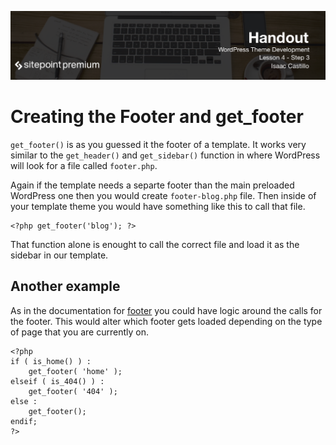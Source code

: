 ![](headings/4.3.png)

# Creating the Footer and get_footer

`get_footer()` is as you guessed it the footer of a template. It works very similar to the `get_header()` and `get_sidebar()` function in where WordPress will look for a file called `footer.php`.

Again if the template needs a separte footer than the main preloaded WordPress one then you would create `footer-blog.php` file. Then inside of your template theme you would have something like this to call that file.

```
<?php get_footer('blog'); ?>
```
That function alone is enought to call the correct file and load it as the sidebar in our template.

## Another example

As in the documentation for [footer](https://codex.wordpress.org/Function_Reference/get_footer) you could have logic around the calls for the footer. This would alter which footer gets loaded depending on the type of page that you are currently on.

```
<?php
if ( is_home() ) :
	get_footer( 'home' );
elseif ( is_404() ) :
	get_footer( '404' );
else :
	get_footer();
endif;
?>
```

